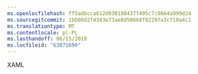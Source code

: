 ```yaml
---
ms.openlocfilehash: ff5adbcca612d030180437f495c7c9664a999d24
ms.sourcegitcommit: 1bb00d2f4343e73ae8d58668f02297a3cf10a4c1
ms.translationtype: MT
ms.contentlocale: pl-PL
ms.lasthandoff: 06/15/2019
ms.locfileid: "63871690"
---
```

XAML